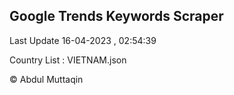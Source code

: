 

## Google Trends Keywords Scraper 
 
Last Update 16-04-2023 , 02:54:39

Country List :
VIETNAM.json



© Abdul Muttaqin 
